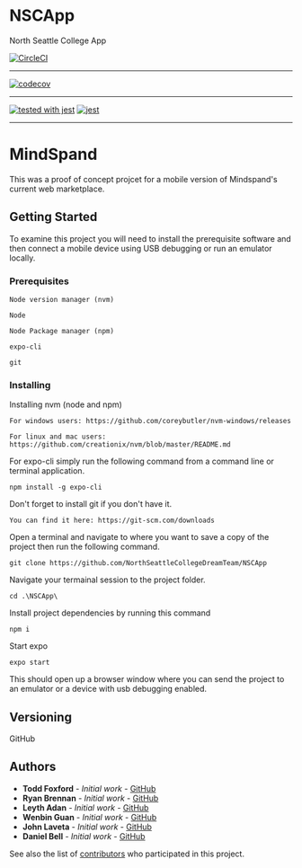 # NSCApp
North Seattle College App


[![CircleCI](https://circleci.com/gh/NorthSeattleCollegeDreamTeam/NSCApp/tree/master.svg?style=svg)](https://circleci.com/gh/NorthSeattleCollegeDreamTeam/NSCApp/tree/master)
- - - 

[![codecov](https://codecov.io/gh/NorthSeattleCollegeDreamTeam/NSCApp/branch/master/graph/badge.svg)](https://codecov.io/gh/NorthSeattleCollegeDreamTeam/NSCApp)
- - - 

[![tested with jest](https://img.shields.io/badge/tested_with-jest-99424f.svg)](https://github.com/facebook/jest) [![jest](https://jestjs.io/img/jest-badge.svg)](https://github.com/facebook/jest)

- - - 

# MindSpand

This was a proof of concept projcet for a mobile version of Mindspand's current web marketplace.

## Getting Started

To examine this project you will need to install the prerequisite software and then connect a mobile device using USB debugging or run an emulator locally.

### Prerequisites

```
Node version manager (nvm)

Node

Node Package manager (npm)

expo-cli

git
```

### Installing

Installing nvm (node and npm)

```
For windows users: https://github.com/coreybutler/nvm-windows/releases

For linux and mac users: https://github.com/creationix/nvm/blob/master/README.md
```

For expo-cli simply run the following command from a command line or terminal application.

```
npm install -g expo-cli
```

Don't forget to install git if you don't have it.

```
You can find it here: https://git-scm.com/downloads
```

Open a terminal and navigate to where you want to save a copy of the project then run the following command. 

```
git clone https://github.com/NorthSeattleCollegeDreamTeam/NSCApp
```

Navigate your termainal session to the project folder.

```
cd .\NSCApp\
```

Install project dependencies by running this command

```
npm i
```

Start expo

```
expo start
```

This should open up a browser window where you can send the project to an emulator or a device with usb debugging enabled.

## Versioning

GitHub 

## Authors

* **Todd Foxford** - *Initial work* - [GitHub](https://github.com/AlphaDork/NSCApp)
* **Ryan Brennan** - *Initial work* - [GitHub](https://github.com/ryanybrennan)
* **Leyth Adan** - *Initial work* - [GitHub](https://github.com/wehelie)
* **Wenbin Guan** - *Initial work* - [GitHub](https://github.com/iroenu)
* **John Laveta** - *Initial work* - [GitHub](https://github.com/JLaveta)
* **Daniel Bell** - *Initial work* - [GitHub](https://github.com/DnlBell)


See also the list of [contributors](https://github.com/your/project/contributors) who participated in this project.
